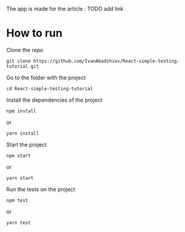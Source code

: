 The app is made for the article : TODO add link

# How to run

Clone the repo
```
git clone https://github.com/IvanAbadzhiev/React-simple-testing-tutorial.git
```

Go to the folder with the project
```
cd React-simple-testing-tutorial
```

Install the dependencies of the project

```
npm install
```
or 

```
yarn install
```

Start the project
```
npm start
```
or 

```
yarn start
```

Run the tests on the project

```
npm test
```
or

```
yarn test
```
